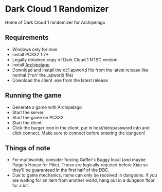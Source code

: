 # Dark Cloud 1 Randomizer

Home of Dark Cloud 1 randomizer for Archipelago

## Requirements
- Windows only for now
- Install PCSX2 1.7+
- Legally obtained copy of Dark Cloud 1 NTSC version
- Install [Archipelago](https://archipelago.gg/tutorial/Archipelago/setup_en)
- Download and install the dc1.apworld file from the latest release like normal ('run' the .apworld file)
- Download the client .exe from the latest release

## Running the game
- Generate a game with Archipelago
- Start the server
- Start the game on PCSX2
- Start the client
- Click the burger icon in the client, put in host/slot/password info and click connect. Make sure to connect before entering the dungeon!

## Things of note
- For multiworlds, consider forcing Gaffer's Buggy local (and maybe Paige's House for Pike). These are logically required before Xiao so they'll be guaranteed in the first half of the DBC.
- Due to game mechanics, items can only be received in dungeons.  If you are waiting for an item from another world, hang out in a dungeon floor for a bit.
